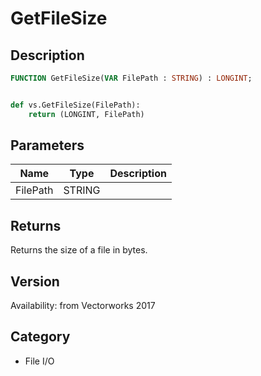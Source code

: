 # GetFileSize

## Description
```pascal
FUNCTION GetFileSize(VAR FilePath : STRING) : LONGINT;
```

```python

def vs.GetFileSize(FilePath):
    return (LONGINT, FilePath)
```

## Parameters
|Name|Type|Description|
|---|---|---|
|FilePath|STRING||

## Returns
Returns the size of a file in bytes.

## Version
Availability: from Vectorworks 2017
## Category
* File I/O

